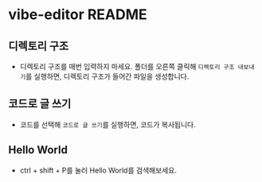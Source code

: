 # vibe-editor README

## 디렉토리 구조
- 디렉토리 구조를 매번 입력하지 마세요. 폴더를 오른쪽 클릭해 `디렉토리 구조 내보내기`를 실행하면, 디렉토리 구조가 들어간 파일을 생성합니다.

## 코드로 글 쓰기
- 코드를 선택해 `코드로 글 쓰기`를 실행하면, 코드가 복사됩니다.

## Hello World
- ctrl + shift + P를 눌러 Hello World를 검색해보세요.